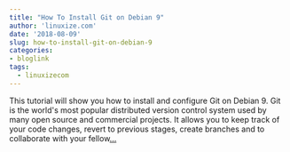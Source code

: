 ```yaml
---
title: "How To Install Git on Debian 9"
author: 'linuxize.com'
date: '2018-08-09'
slug: how-to-install-git-on-debian-9
categories:
- bloglink
tags:
  - linuxizecom
---
```


This tutorial will show you how to install and configure Git on Debian 9. Git is the world's most popular distributed version control system used by many open source and commercial projects. It allows you to keep track of your code changes, revert to previous stages, create branches and to collaborate with your fellow[... <i class="fas fa-external-link-alt"></i>](https://linuxize.com/post/how-to-install-git-on-debian-9/)

